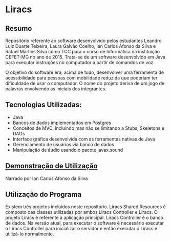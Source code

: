 # Liracs
## Resumo
Repositório referente ao software desenvolvido pelos estudantes Leandro Luiz Duarte Teixeira, Laura Galvão Coelho, Ian Carlos Afonso da Silva e Rafael Martins Silva como TCC para o curso de Informática na instituição CEFET-MG no ano de 2015. Trata-se de um software desenvolvido em Java para executar instruções no computador a partir de comandos de voz.

O objetivo do software era, acima de tudo, desenvolver uma ferramenta de acessibilidade para pessoas com mobilidade reduzida que poderiam ter dificuldade de usar o computador. O nome do projeto deriva de um jogo de palavras envolvendo as iniciais dos integrantes.

## Tecnologias Utilizadas:
- Java
- Bancos de dados implementados em Postgres
- Conceitos de MVC, incluindo mas não se limitando a Stubs, Skeletons e DAOs
- Interface gráfica desenvolvida com as ferramentas nativas de Java
- Gerenciamento de usuários via banco de dados
- Manipulação de áudio usando o pacote javax.sound

## [Demonstração de Utilização](https://www.youtube.com/watch?v=ENGiv5iqogE)
Narrado por Ian Carlos Afonso da Silva

## Utilização do Programa
Existem três projetos incluídos neste repositório. Liracs Shared Resources é composto das classes utilizadas por ambos Liracs Controller e Liracs. O projeto Liracs é referente à aplicação principal. Liracs Controller é o banco de dados. Na versão atual, para executar o software é necessário executar o Liracs Controller para inicializar o servidor e então executar o Liracs e utilizá-lo normalmente.
